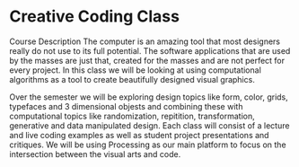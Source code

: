 Creative Coding Class
============

Course Description
The computer is an amazing tool that most designers really do not use to its full potential. The software applications that are used by the masses are just that, created for the masses and are not perfect for every project. In this class we will be looking at using computational algorithms as a tool to create beautifully designed visual graphics.

Over the semester we will be exploring design topics like form, color, grids, typefaces and 3 dimensional objests and combining these with computational topics like randomization, repitition, transformation, generative and data manipulated design. Each class will consist of a lecture and live coding examples as well as student project presentations and critiques. We will be using Processing as our main platform to focus on the intersection between the visual arts and code.

